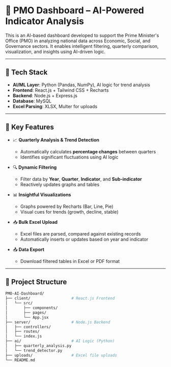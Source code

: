 # 🧠 PMO Dashboard – AI-Powered Indicator Analysis

This is an AI-based dashboard developed to support the Prime Minister's Office (PMO) in analyzing national data across Economic, Social, and Governance sectors. It enables intelligent filtering, quarterly comparison, visualization, and insights using AI-driven logic.

---

## 🧰 Tech Stack

- **AI/ML Layer**: Python (Pandas, NumPy), AI logic for trend analysis
- **Frontend**: React.js + Tailwind CSS + Recharts
- **Backend**: Node.js + Express.js
- **Database**: MySQL
- **Excel Parsing**: XLSX, Multer for uploads

---

## 🧠 Key Features

- 📈 **Quarterly Analysis & Trend Detection**
  - Automatically calculates **percentage changes** between quarters
  - Identifies significant fluctuations using AI logic

- 🔍 **Dynamic Filtering**
  - Filter data by **Year**, **Quarter**, **Indicator**, and **Sub-indicator**
  - Reactively updates graphs and tables

- 📊 **Insightful Visualizations**
  - Graphs powered by Recharts (Bar, Line, Pie)
  - Visual cues for trends (growth, decline, stable)

- 📥 **Bulk Excel Upload**
  - Excel files are parsed, compared against existing records
  - Automatically inserts or updates based on year and indicator

- 📤 **Data Export**
  - Download filtered tables in Excel or PDF format

---

## 📁 Project Structure

```bash
PMO-AI-Dashboard/
├── client/                  # React.js Frontend
│   └── src/
│       ├── components/
│       ├── pages/
│       └── App.jsx
├── server/                  # Node.js Backend
│   ├── controllers/
│   ├── routes/
│   └── index.js
├── ai/                      # AI Logic (Python)
│   ├── quarterly_analysis.py
│   └── trend_detector.py
├── uploads/                 # Excel file uploads
└── README.md

